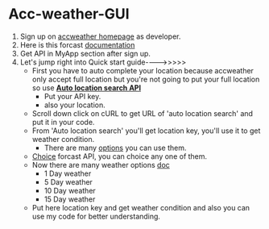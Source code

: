 # Acc-weather-GUI
1. Sign up on [accweather homepage](https://developer.accuweather.com/apis) as developer.
2. Here is this forcast [documentation](https://developer.accuweather.com/accuweather-forecast-api/apis)
3. Get API in MyApp section after sign up.
4. Let's jump right into Quick start guide---->>>>>
   * First you have to auto complete your location because accweather only accept full location but you're not going to put your full location so use **[Auto location search API](https://developer.accuweather.com/accuweather-locations-api/apis/get/locations/v1/cities/autocomplete)**
     * Put your API key.
     * also your location.
   * Scroll down click on cURL to get URL of 'auto location search' and put it in your code.
   * From 'Auto location search' you'll get location key, you'll use it to get weather condition.
     * There are many [options](https://developer.accuweather.com/accuweather-locations-api/apis) you can use them.
   * [Choice](https://developer.accuweather.com/apis) forcast API, you can choice any one of them.
   * Now there are many weather options [doc](https://developer.accuweather.com/accuweather-forecast-api/apis)
     * 1 Day weather
     * 5 Day weather
     * 10 Day weather
     * 15 Day weather
   * Put here location key and get weather condition and also you can use my code for better understanding.
